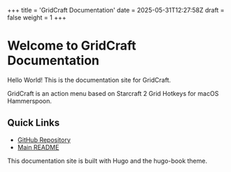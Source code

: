 +++
title = 'GridCraft Documentation'
date = 2025-05-31T12:27:58Z
draft = false
weight = 1
+++

# Welcome to GridCraft Documentation

Hello World! This is the documentation site for GridCraft.

GridCraft is an action menu based on Starcraft 2 Grid Hotkeys for macOS Hammerspoon.

## Quick Links

- [GitHub Repository](https://github.com/mrled/GridCraft)
- [Main README](https://github.com/mrled/GridCraft/blob/master/readme.md)

This documentation site is built with Hugo and the hugo-book theme.
